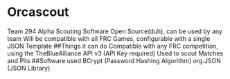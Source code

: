 # Orcascout
Team 294 Alpha Scouting Software
Open Source(duh), can be used by any team
Will be compatible with all FRC Games, configurable with a single JSON Template
##Things it can do
Compatible with any FRC competition, using the TheBlueAlliance API v3 (API Key required)
Used to scout Matches and Pits
##Software used
BCrypt (Password Hashing Algorithm)
org.JSON (JSON Library)